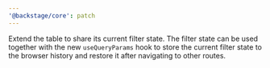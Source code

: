 ```yaml
---
'@backstage/core': patch
---
```


Extend the table to share its current filter state. The filter state can be used together with the new `useQueryParams` hook to store the current filter state to the browser history and restore it after navigating to other routes.
